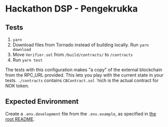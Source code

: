 # Hackathon DSP - Pengekrukka

## Tests

1. `yarn`
2. Download files from Tornado instead of building locally. Run `yarn download`
3. Move `Verifier.sol` from `/build/contracts/` to `/contracts`
4. Run `yarn test`

The tests with this configuration makes "a copy" of the external blockchain from the RPC_URL provided. This lets you play with the current state in your tests. `./contracts` contains `CBContract.sol` `hich is the actual contract for NOK token.

## Expected Environment
Create a `.env.development` file from the `.env.example`, as specified in [the root README](../../README.md). 



